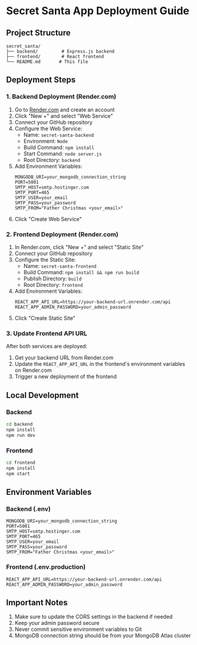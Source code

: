 # Secret Santa App Deployment Guide

## Project Structure

```
secret_santa/
├── backend/         # Express.js backend
├── frontend/        # React frontend
└── README.md       # This file
```

## Deployment Steps

### 1. Backend Deployment (Render.com)

1. Go to [Render.com](https://render.com) and create an account
2. Click "New +" and select "Web Service"
3. Connect your GitHub repository
4. Configure the Web Service:
   - Name: `secret-santa-backend`
   - Environment: `Node`
   - Build Command: `npm install`
   - Start Command: `node server.js`
   - Root Directory: `backend`
5. Add Environment Variables:
   ```
   MONGODB_URI=your_mongodb_connection_string
   PORT=5001
   SMTP_HOST=smtp.hostinger.com
   SMTP_PORT=465
   SMTP_USER=your_email
   SMTP_PASS=your_password
   SMTP_FROM="Father Christmas <your_email>"
   ```
6. Click "Create Web Service"

### 2. Frontend Deployment (Render.com)

1. In Render.com, click "New +" and select "Static Site"
2. Connect your GitHub repository
3. Configure the Static Site:
   - Name: `secret-santa-frontend`
   - Build Command: `npm install && npm run build`
   - Publish Directory: `build`
   - Root Directory: `frontend`
4. Add Environment Variables:
   ```
   REACT_APP_API_URL=https://your-backend-url.onrender.com/api
   REACT_APP_ADMIN_PASSWORD=your_admin_password
   ```
5. Click "Create Static Site"

### 3. Update Frontend API URL

After both services are deployed:

1. Get your backend URL from Render.com
2. Update the `REACT_APP_API_URL` in the frontend's environment variables on Render.com
3. Trigger a new deployment of the frontend

## Local Development

### Backend

```bash
cd backend
npm install
npm run dev
```

### Frontend

```bash
cd frontend
npm install
npm start
```

## Environment Variables

### Backend (.env)

```
MONGODB_URI=your_mongodb_connection_string
PORT=5001
SMTP_HOST=smtp.hostinger.com
SMTP_PORT=465
SMTP_USER=your_email
SMTP_PASS=your_password
SMTP_FROM="Father Christmas <your_email>"
```

### Frontend (.env.production)

```
REACT_APP_API_URL=https://your-backend-url.onrender.com/api
REACT_APP_ADMIN_PASSWORD=your_admin_password
```

## Important Notes

1. Make sure to update the CORS settings in the backend if needed
2. Keep your admin password secure
3. Never commit sensitive environment variables to Git
4. MongoDB connection string should be from your MongoDB Atlas cluster
